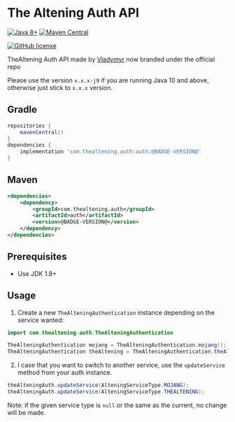 # The Altening Auth API

[![Java 8+][java-badge]](https://java.oracle.com/)
[![Maven Central][maven-badge]](https://search.maven.org/artifact/com.thealtening.auth/auth)

[java-badge]: https://img.shields.io/badge/Java-8%2B-informational.svg
[maven-badge]: https://img.shields.io/maven-central/v/com.thealtening.auth/auth.svg
[![GitHub license](https://img.shields.io/github/license/TheAltening/TheAlteningAuth4j)](https://github.com/TheAltening/TheAlteningAuth4j/blob/4.0/LICENSE)

TheAltening Auth API made by [Vladymyr](https://github.com/Vladymyr) now branded under the official repo

Please use the version `x.x.x-j9` if you are running Java 10 and above, otherwise just stick to `x.x.x` version.

## Gradle
```groovy
repositories {
	mavenCentral()
}
dependencies {
	implementation 'com.thealtening.auth:auth:@BADGE-VERSION@'
}
```

## Maven
```xml
<dependencies>
	<dependency>
		<groupId>com.thealtening.auth</groupId>
		<artifactId>auth</artifactId>
		<version>@BADGE-VERSION@</version>
	</dependency>
</dependencies>
```

## Prerequisites
 * Use JDK 1.8+
 
## Usage

1. Create a new `TheAlteningAuthentication` instance depending on the service wanted:
```java
import com.thealtening.auth.TheAlteningAuthentication

TheAlteningAuthentication mojang = TheAlteningAuthentication.mojang();
TheAlteningAuthentication theAltening = TheAlteningAuthentication.theAltening();
```
2. I case that you want to switch to another service, use the ``updateService`` method from your auth instance.

```java
theAlteningAuth.updateService(AlteningServiceType.MOJANG);
theAlteningAuth.updateService(AlteningServiceType.THEALTENING);
```

Note: if the given service type is ``null`` or the same as the current, no change will be made.

